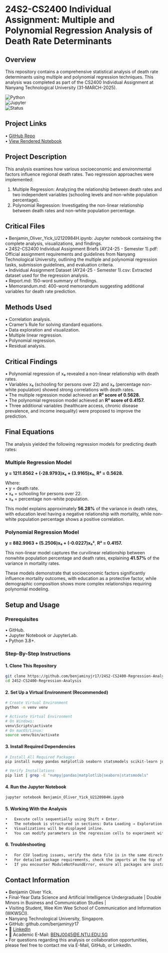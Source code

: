 # 24S2-CS2400 Individual Assignment: Multiple and Polynomial Regression Analysis of Death Rate Determinants  

## Overview  
This repository contains a comprehensive statistical analysis of death rate determinants using multiple and polynomial regression techniques.  This analysis was completed as part of the CS2400 Individual Assignment at Nanyang Technological University (31-MARCH-2025).  

![Python](https://img.shields.io/badge/Python-3.8+-blue.svg)  
![Jupyter](https://img.shields.io/badge/Jupyter-Notebook-orange.svg)  
![Status](https://img.shields.io/badge/Status-Completed-green.svg)  

## Project Links  
•	[GitHub Repo](https://github.com/benjaminyjr17/24S2-CS2400-Regression-Analysis.git)  
•	[View Rendered Notebook](https://nbviewer.org/github/benjaminyjr17/24S2-CS2400-Regression-Analysis/blob/a7295c2262a5847b3626b0b302e7279e69aef10f/Benjamin_Oliver_Yick_U2120984H.ipynb)  

## Project Description  
This analysis examines how various socioeconomic and environmental factors influence regional death rates.  Two regression approaches were implemented:  
1.	Multiple Regression: Analyzing the relationship between death rates and two independent variables (schooling levels and non-white population percentage).  
2.	Polynomial Regression: Investigating the non-linear relationship between death rates and non-white population percentage.  

## Critical Files  
•	Benjamin_Oliver_Yick_U2120984H.ipynb: Jupyter notebook containing the complete analysis, visualizations, and findings.  
•	24S2-CS2400 Individual Assignment Briefs (AY24-25 - Semester 1).pdf: Official assignment requirements and guidelines from Nanyang Technological University, outlining the multiple and polynomial regression tasks, submission guidelines, and evaluation criteria.  
•	Individual Assignment Dataset (AY24-25 - Semester 1).csv: Extracted dataset used for the regression analysis.  
•	Report.md: 150-word summary of findings.  
•	Memorandum.md: 400-word memorandum suggesting additional variables for death rate prediction.  

## Methods Used  
•	Correlation analysis.  
•	Cramer’s Rule for solving standard equations.  
•	Data exploration and visualization.  
•	Multiple linear regression.  
•	Polynomial regression.  
•	Residual analysis.  

## Critical Findings  
•	Polynomial regression of x₉ revealed a non-linear relationship with death rates.  
•	Variables x₆ (schooling for persons over 22) and x₉ (percentage non-white population) showed strong correlations with death rates.  
•	The multiple regression model achieved an **R² score of 0.5628.**  
•	The polynomial regression model achieved an **R² score of 0.4157.**  
•	Three additional variables (healthcare access, chronic disease prevalence, and income inequality) were proposed to improve the prediction.  

## Final Equations  
The analysis yielded the following regression models for predicting death rates:  

### Multiple Regression Model  
**y = 1211.8562 + (-28.9793)x₆ + (3.9165)x₉**, **R² = 0.5628.**  

Where:  
•	y = death rate.  
•	x₆ = schooling for persons over 22.  
•	x₉ = percentage non-white population.  

This model explains approximately **56.28%** of the variance in death rates, with education level having a negative relationship with mortality, while non-white population percentage shows a positive correlation.  

### Polynomial Regression Model  
**y = 882.9963 + (5.2506)x₉ + (-0.0227)x₉²**, **R² = 0.4157.**  

This non-linear model captures the curvilinear relationship between nonwhite population percentage and death rates, explaining **41.57%** of the variance in mortality rates.  

These models demonstrate that socioeconomic factors significantly influence mortality outcomes, with education as a protective factor, while demographic composition shows more complex relationships requiring polynomial modeling.  

## Setup and Usage  

### Prerequisites  
•	GitHub.  
•	Jupyter Notebook or JupyterLab.  
•	Python 3.8+.  

### Step-By-Step Instructions  

#### 1. **Clone This Repository**  
   ```bash  
   git clone https://github.com/benjaminyjr17/24S2-CS2400-Regression-Analysis.git  
   cd 24S2-CS2400-Regression-Analysis  
   ```  

#### 2. **Set Up a Virtual Environment (Recommended)**  
   ```bash  
   # Create Virtual Environment  
   python -m venv venv  
   ```  

   ```bash  
   # Activate Virtual Environment  
   # On Windows:  
   venv\Scripts\activate  
   # On macOS/Linux:  
   source venv/bin/activate  
   ```  

#### 3. **Install Required Dependencies**  
   ```bash  
# Install All Required Packages  
pip install numpy pandas matplotlib seaborn statsmodels scikit-learn jupyter  

# Verify Installations  
pip list | grep -E "numpy|pandas|matplotlib|seaborn|statsmodels"  
   ```  

#### 4. **Run the Jupyter Notebook**  
   ```bash  
jupyter notebook Benjamin_Oliver_Yick_U2120984H.ipynb  
   ```  

#### 5. **Working With the Analysis**  
   ```bash  
•	Execute cells sequentially using Shift + Enter.  
•	The notebook is structured in sections: Data Loading → Exploration → Multiple Regression → Polynomial Regression → Results.  
•	Visualizations will be displayed inline.  
•	You can modify parameters in the regression cells to experiment with different variables.  
   ```  

#### 6. **Troubleshooting**  
   ```bash  
•	For CSV loading issues, verify the data file is in the same directory as the notebook.  
•	For detailed package requirements, check the imports at the top of the notebook.  
•	If you encounter ModuleNotFoundError, ensure all packages are installed correctly.  
   ```  

## Contact Information  
•	Benjamin Oliver Yick.  
•	Final-Year Data Science and Artificial Intelligence Undergraduate | Double Minors in Business and Communication Studies |  
•	Visiting Student, Wee Kim Wee School of Communication and Information (WKWSCI).  
•	Nanyang Technological University, Singapore.  
•	GitHub: github.com/benjaminyjr17  
•	🔗 [LinkedIn](https://www.linkedin.com/in/benjaminyjr17)  
•	📧 Academic E-Mail: BENJ0045@E.NTU.EDU.SG  
•	For questions regarding this analysis or collaboration opportunities, please feel free to contact me via E-Mail, GitHub, or LinkedIn.  
